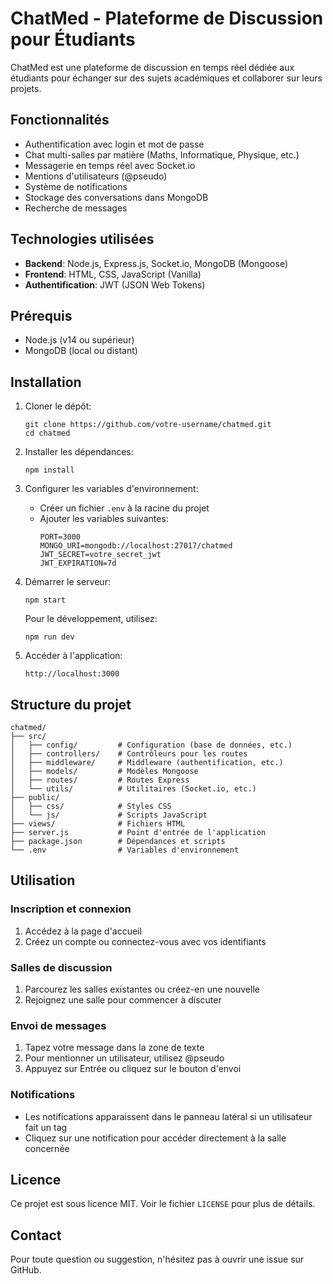 # ChatMed - Plateforme de Discussion pour Étudiants

ChatMed est une plateforme de discussion en temps réel dédiée aux étudiants pour échanger sur des sujets académiques et collaborer sur leurs projets.

## Fonctionnalités

- Authentification avec login et mot de passe
- Chat multi-salles par matière (Maths, Informatique, Physique, etc.)
- Messagerie en temps réel avec Socket.io
- Mentions d'utilisateurs (@pseudo)
- Système de notifications
- Stockage des conversations dans MongoDB
- Recherche de messages

## Technologies utilisées

- **Backend**: Node.js, Express.js, Socket.io, MongoDB (Mongoose)
- **Frontend**: HTML, CSS, JavaScript (Vanilla)
- **Authentification**: JWT (JSON Web Tokens)

## Prérequis

- Node.js (v14 ou supérieur)
- MongoDB (local ou distant)

## Installation

1. Cloner le dépôt:
   ```
   git clone https://github.com/votre-username/chatmed.git
   cd chatmed
   ```

2. Installer les dépendances:
   ```
   npm install
   ```

3. Configurer les variables d'environnement:
   - Créer un fichier `.env` à la racine du projet
   - Ajouter les variables suivantes:
     ```
     PORT=3000
     MONGO_URI=mongodb://localhost:27017/chatmed
     JWT_SECRET=votre_secret_jwt
     JWT_EXPIRATION=7d
     ```

4. Démarrer le serveur:
   ```
   npm start
   ```
   
   Pour le développement, utilisez:
   ```
   npm run dev
   ```

5. Accéder à l'application:
   ```
   http://localhost:3000
   ```

## Structure du projet

```
chatmed/
├── src/
│   ├── config/         # Configuration (base de données, etc.)
│   ├── controllers/    # Contrôleurs pour les routes
│   ├── middleware/     # Middleware (authentification, etc.)
│   ├── models/         # Modèles Mongoose
│   ├── routes/         # Routes Express
│   └── utils/          # Utilitaires (Socket.io, etc.)
├── public/
│   ├── css/            # Styles CSS
│   └── js/             # Scripts JavaScript
├── views/              # Fichiers HTML
├── server.js           # Point d'entrée de l'application
├── package.json        # Dépendances et scripts
└── .env                # Variables d'environnement
```

## Utilisation

### Inscription et connexion

1. Accédez à la page d'accueil
2. Créez un compte ou connectez-vous avec vos identifiants

### Salles de discussion

1. Parcourez les salles existantes ou créez-en une nouvelle
2. Rejoignez une salle pour commencer à discuter

### Envoi de messages

1. Tapez votre message dans la zone de texte
2. Pour mentionner un utilisateur, utilisez @pseudo
3. Appuyez sur Entrée ou cliquez sur le bouton d'envoi

### Notifications

- Les notifications apparaissent dans le panneau latéral si un utilisateur fait un tag
- Cliquez sur une notification pour accéder directement à la salle concernée

## Licence

Ce projet est sous licence MIT. Voir le fichier `LICENSE` pour plus de détails.

## Contact

Pour toute question ou suggestion, n'hésitez pas à ouvrir une issue sur GitHub. 